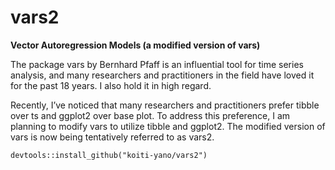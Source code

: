 # vars2
**Vector Autoregression Models (a modified version of vars)**

The package vars by Bernhard Pfaff is an influential tool for time series analysis, and many researchers and practitioners in the field have loved it for the past 18 years. I also hold it in high regard.

Recently, I’ve noticed that many researchers and practitioners prefer tibble over ts and ggplot2 over base plot. To address this preference, I am planning to modify vars to utilize tibble and ggplot2. The modified version of vars is now being tentatively referred to as vars2.

```
devtools::install_github("koiti-yano/vars2")
```
